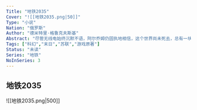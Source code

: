 ```yaml
---
Title: "地铁2035"
Cover: "![[地铁2035.png|50]]"
Type: "小说"
Nation: "俄罗斯"
Author: "德米特里·格鲁克夫斯基"
Abstract: "尽管无线电始终沉默不语，阿尔乔姆仍固执地相信，这个世界尚未死去，总有一块地方能让幸存者们重建家园。这个信念支撑他活下去，也让他变成了人们眼中的“疯子”。某日，作家荷马的到来让阿尔乔姆燃起了新的希望，他决定最后一次踏上穿越黑暗地铁的旅途。他愿意付出生命来带领自己的人民重返地表，但这一切究竟是否值得？"
Tags: ["科幻","末日","苏联","游戏原著"]
Status: "未读"
Series: "地铁"
NoInSeries: 3
---
```

## 地铁2035
![[地铁2035.png|500]]
